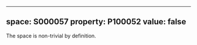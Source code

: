   ---
  space: S000057
  property: P100052
  value: false
  ---
  
  The space is non-trivial by definition.
